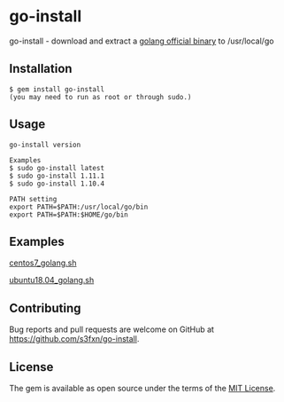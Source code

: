 # go-install

go-install - download and extract a [golang official binary](https://golang.org/dl/) to /usr/local/go


## Installation

    $ gem install go-install
    (you may need to run as root or through sudo.)

## Usage

```
go-install version

Examples
$ sudo go-install latest
$ sudo go-install 1.11.1
$ sudo go-install 1.10.4

PATH setting
export PATH=$PATH:/usr/local/go/bin
export PATH=$PATH:$HOME/go/bin
```

## Examples

[centos7_golang.sh](https://gist.github.com/s3fxn/e1f3026722b0d074c34223a2cf60cece)

[ubuntu18.04_golang.sh](https://gist.github.com/s3fxn/554de2d09a948d4a563a15ad1fe4db01)

## Contributing

Bug reports and pull requests are welcome on GitHub at https://github.com/s3fxn/go-install.

## License

The gem is available as open source under the terms of the [MIT License](https://opensource.org/licenses/MIT).
